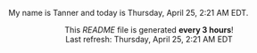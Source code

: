 My name is Tanner and today is Thursday, April 25, 2:21 AM EDT.

<p align="center">This <i>README</i> file is generated <b>every 3 hours</b>!</br>Last refresh: Thursday, April 25, 2:21 AM EDT<br /></p>
